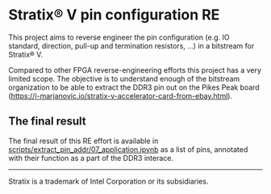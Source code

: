 # Stratix® V pin configuration RE

This project aims to reverse engineer the pin configuration (e.g. IO standard,
direction, pull-up and termination resistors, ...) in a bitstream for Stratix®
V.

Compared to other FPGA reverse-engineering efforts this project has a very
limited scope. The objective is to understand enough of the bitstream
organization to be able to extract the DDR3 pin out on the Pikes Peak board
(https://j-marjanovic.io/stratix-v-accelerator-card-from-ebay.html).

## The final result

The final result of this RE effort is available in
[scripts/extract_pin_addr/07_application.ipynb](scripts/extract_pin_addr/07_application.ipynb) as a list of pins, annotated
with their function as a part of the DDR3 interace.

---

Stratix is a trademark of Intel Corporation or its subsidiaries.
